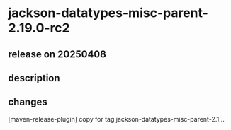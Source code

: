 # jackson-datatypes-misc-parent-2.19.0-rc2

## release on 20250408
## description
## changes
[maven-release-plugin] copy for tag jackson-datatypes-misc-parent-2.1…

